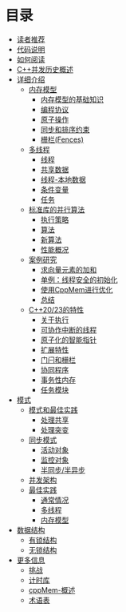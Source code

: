# 目录

* [读者推荐](content/Reader-Testimonials.md)
* [代码说明](content/Source-Code.md)
* [如何阅读](content/How-you-should-read-the-book.md)
* [C++并发历史概述](content/History-Quick-Overview.md)
* [详细介绍](content/The-Details/Memory-Model/1.0-chinese.md)
  * [内存模型](content/The-Details/Memory-Model/1.0-chinese.md)
    * [内存模型的基础知识](content/The-Details/Memory-Model/1.1-chinese.md)
    * [编程协议](content/The-Details/Memory-Model/1.2-chinese.md)
    * [原子操作](content/The-Details/Memory-Model/1.3-chinese.md)
    * [同步和排序约束](content/The-Details/Memory-Model/1.4-chinese.md)
    * [栅栏(Fences)](content/The-Details/Memory-Model/1.5-chinese.md)
  * [多线程](content/The-Details/Multithreading/2.0-chinese.md)
    * [线程](content/The-Details/Multithreading/2.1-chinese.md)
    * [共享数据](content/The-Details/Multithreading/2.2-chinese.md)
    * [线程-本地数据](content/The-Details/Multithreading/2.3-chinese.md)
    * [条件变量](content/The-Details/Multithreading/2.4-chinese.md)
    * [任务](content/The-Details/Multithreading/2.5-chinese.md)
  * [标准库的并行算法]()
    * [执行策略]()
    * [算法]()
    * [新算法]()
    * [性能概况]()
  * [案例研究]()
    * [求向量元素的加和]()
    * [单例：线程安全的初始化]()
    * [使用CppMem进行优化]()
    * [总结]()
  * [C++20/23的特性]()
    * [关于执行]()
    * [可协作中断的线程]()
    * [原子化的智能指针]()
    * [扩展特性]()
    * [门闩和栅栏]()
    * [协同程序]()
    * [事务性内存]()
    * [任务模块]()
* [模式](content/Patterns/2.0-chinese.md)
  * [模式和最佳实践]()
    * [处理共享]()
    * [处理突变]()
  * [同步模式]()
    * [活动对象]()
    * [监控对象]()
    * [半同步/半异步]()
  * [并发架构]()
  * [最佳实践]()
    * [通常情况]()
    * [多线程]()
    * [内存模型]()
* [数据结构](content/Data-Structures/3.0-chinese.md)
  * [有锁结构]()
  * [无锁结构]()
* [更多信息](content/Further-Information/4.0-chinese.md)
  * [挑战]()
  * [计时库]()
  * [cppMem-概述]()
  * [术语表]()


